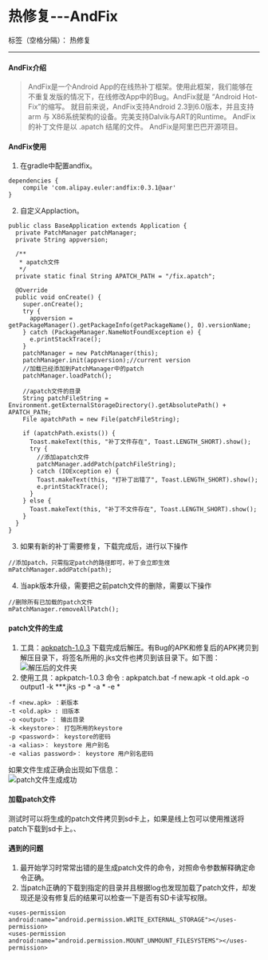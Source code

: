 ﻿# 热修复---AndFix

标签（空格分隔）： 热修复

---

#### AndFix介绍
>AndFix是一个Android App的在线热补丁框架。使用此框架，我们能够在不重复发版的情况下，在线修改App中的Bug。AndFix就是 “Android Hot-Fix”的缩写。 
就目前来说，AndFix支持Android 2.3到6.0版本，并且支持arm 与 X86系统架构的设备。完美支持Dalvik与ART的Runtime。 
AndFix 的补丁文件是以 .apatch 结尾的文件。 
AndFix是阿里巴巴开源项目。

#### AndFix使用
1. 在gradle中配置andfix。
```
dependencies {
    compile 'com.alipay.euler:andfix:0.3.1@aar'
}
```
2. 自定义Applaction。
```
public class BaseApplication extends Application {
  private PatchManager patchManager;
  private String appversion;

  /**
   * apatch文件
   */
  private static final String APATCH_PATH = "/fix.apatch";

  @Override
  public void onCreate() {
    super.onCreate();
    try {
      appversion = getPackageManager().getPackageInfo(getPackageName(), 0).versionName;
    } catch (PackageManager.NameNotFoundException e) {
      e.printStackTrace();
    }
    patchManager = new PatchManager(this);
    patchManager.init(appversion);//current version
    //加载已经添加到PatchManager中的patch
    patchManager.loadPatch();

    //apatch文件的目录
    String patchFileString = Environment.getExternalStorageDirectory().getAbsolutePath() + APATCH_PATH;
    File apatchPath = new File(patchFileString);

    if (apatchPath.exists()) {
      Toast.makeText(this, "补丁文件存在", Toast.LENGTH_SHORT).show();
      try {
        //添加apatch文件
        patchManager.addPatch(patchFileString);
      } catch (IOException e) {
        Toast.makeText(this, "打补丁出错了", Toast.LENGTH_SHORT).show();
        e.printStackTrace();
      }
    } else {
      Toast.makeText(this, "补丁不文件存在", Toast.LENGTH_SHORT).show();
    }
  }
}
```
3. 如果有新的补丁需要修复，下载完成后，进行以下操作
```
//添加patch，只需指定patch的路径即可，补丁会立即生效
mPatchManager.addPatch(path);
```
4. 当apk版本升级，需要把之前patch文件的删除，需要以下操作
```
//删除所有已加载的patch文件
mPatchManager.removeAllPatch();
```
#### patch文件的生成
1. 工具：[apkpatch-1.0.3][1]
下载完成后解压。有Bug的APK和修复后的APK拷贝到解压目录下，将签名所用的.jks文件也拷贝到该目录下。如下图：    
![解压后的文件夹][2]
2. 使用工具：apkpatch-1.0.3
命令 : 
apkpatch.bat -f new.apk -t old.apk -o output1 -k ***.jks -p * -a * -e *
```
-f <new.apk> ：新版本
-t <old.apk> : 旧版本
-o <output> ： 输出目录
-k <keystore>： 打包所用的keystore
-p <password>： keystore的密码
-a <alias>： keystore 用户别名
-e <alias password>： keystore 用户别名密码
```
如果文件生成正确会出现如下信息：    
![patch文件生成成功][3]

#### 加载patch文件
测试时可以将生成的patch文件拷贝到sd卡上，如果是线上包可以使用推送将patch下载到sd卡上。、

#### 遇到的问题
1. 最开始学习时常常出错的是生成patch文件的命令，对照命令参数解释确定命令正确。
2. 当patch正确的下载到指定的目录并且根据log也发现加载了patch文件，却发现还是没有修复后的结果可以检查一下是否有SD卡读写权限。
```
<uses-permission android:name="android.permission.WRITE_EXTERNAL_STORAGE"></uses-permission>
<uses-permission android:name="android.permission.MOUNT_UNMOUNT_FILESYSTEMS"></uses-permission>
```


  [1]: https://github.com/alibaba/AndFix/raw/master/tools/apkpatch-1.0.3.zip
  [2]: https://github.com/SunnyTime/ProgrammerData/blob/master/hotfix1.png
  [3]: https://github.com/SunnyTime/ProgrammerData/blob/master/patchsuccess.png